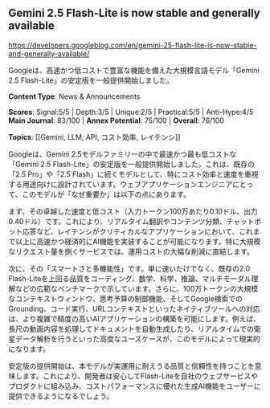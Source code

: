 ## Gemini 2.5 Flash-Lite is now stable and generally available

https://developers.googleblog.com/en/gemini-25-flash-lite-is-now-stable-and-generally-available/

Googleは、高速かつ低コストで豊富な機能を備えた大規模言語モデル「Gemini 2.5 Flash-Lite」の安定版を一般提供開始しました。

**Content Type**: News & Announcements

**Scores**: Signal:5/5 | Depth:3/5 | Unique:2/5 | Practical:5/5 | Anti-Hype:4/5
**Main Journal**: 83/100 | **Annex Potential**: 75/100 | **Overall**: 76/100

**Topics**: [[Gemini, LLM, API, コスト効率, レイテンシ]]

Googleは、Gemini 2.5モデルファミリーの中で最速かつ最も低コストな「Gemini 2.5 Flash-Lite」の安定版を一般提供開始しました。これは、既存の「2.5 Pro」や「2.5 Flash」に続くモデルとして、特にコスト効率と速度を重視する用途向けに設計されています。ウェブアプリケーションエンジニアにとって、このモデルが「なぜ重要か」は以下の点にあります。

まず、その卓越した速度と低コスト（入力トークン100万あたり0.10ドル、出力0.40ドル）です。これにより、リアルタイム翻訳やコンテンツ分類、チャットボット応答など、レイテンシがクリティカルなアプリケーションにおいて、これまで以上に高速かつ経済的にAI機能を実装することが可能になります。特に大規模なリクエスト量を捌くサービスでは、運用コストの大幅な削減に直結します。

次に、その「スマートさと多機能性」です。単に速いだけでなく、既存の2.0 Flash-Liteを上回る品質をコーディング、数学、科学、推論、マルチモーダル理解などの広範なベンチマークで示しています。さらに、100万トークンの大規模なコンテキストウィンドウ、思考予算の制御機能、そしてGoogle検索でのGrounding、コード実行、URLコンテキストといったネイティブツールへの対応は、より複雑で精度の高いAIアプリケーションの構築を可能にします。例えば、長尺の動画内容を処理してドキュメントを自動生成したり、リアルタイムでの衛星データ解析を行うといった高度なユースケースが、このモデルによって現実的になります。

安定版の提供開始は、本モデルが実運用に耐えうる品質と信頼性を持つことを意味します。これにより、開発者は安心してFlash-Liteを自社のウェブサービスやプロダクトに組み込み、コストパフォーマンスに優れた生成AI機能をユーザーに提供できるようになるでしょう。